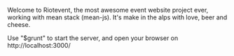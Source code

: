 Welcome to Riotevent, the most awesome event website project ever, working with mean stack (mean-js). It's make in the alps with love, beer and cheese.

Use "$grunt" to start the server, and open your browser on http://localhost:3000/